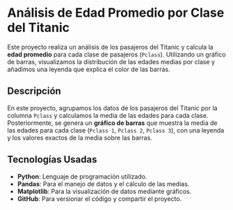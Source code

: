 # Análisis de Edad Promedio por Clase del Titanic

Este proyecto realiza un análisis de los pasajeros del Titanic y calcula la **edad promedio** para cada clase de pasajeros (`Pclass`). Utilizando un gráfico de barras, visualizamos la distribución de las edades medias por clase y añadimos una leyenda que explica el color de las barras.

## Descripción

En este proyecto, agrupamos los datos de los pasajeros del Titanic por la columna `Pclass` y calculamos la media de las edades para cada clase. Posteriormente, se genera un **gráfico de barras** que muestra la media de las edades para cada clase (`Pclass 1`, `Pclass 2`, `Pclass 3`), con una leyenda y los valores exactos de la media sobre las barras.

## Tecnologías Usadas

- **Python**: Lenguaje de programación utilizado.
- **Pandas**: Para el manejo de datos y el cálculo de las medias.
- **Matplotlib**: Para la visualización de datos mediante gráficos.
- **GitHub**: Para versionar el código y compartir el proyecto.
